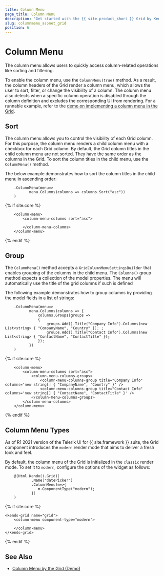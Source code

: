 ```yaml
---
title: Column Menu
page_title: Column Menu
description: "Get started with the {{ site.product_short }} Grid by Kendo UI and learn how to enable its column menu."
slug: columnmenu_aspnet_grid
position: 6
---
```


# Column Menu

The column menu allows users to quickly access column-related operations like sorting and filtering.

To enable the column menu, use the `ColumnMenu(true)` method. As a result, the column headers of the Grid render a column menu, which allows the user to sort, filter, or change the visibility of a column. The column menu also detects when a specific column operation is disabled through the column definition and excludes the corresponding UI from rendering. For a runnable example, refer to the [demo on implementing a column menu in the Grid](https://demos.telerik.com/{{site.platform}}/grid/column-menu).

## Sort

The column menu allows you to control the visibility of each Grid column. For this purpose, the column menu renders a child column menu with a checkbox for each Grid column.
By default, the Grid column titles in the child column menu are not sorted. They have the same order as the columns in the Grid. To sort the column titles in the child menu, use the `ColumnMenu()` method.

The below example demonstrates how to sort the column titles in the child menu in ascending order:

```HtmlHelper
    .ColumnMenu(menu=>
           menu.Columns(columns => columns.Sort("asc"))
    )
```
{% if site.core %}
```TagHelper
    <column-menu>
        <column-menu-columns sort="asc">
            
        </column-menu-columns>
    </column-menu>
```
{% endif %}


## Group

The `ColumnMenu()` method accepts a `GridColumnMenuSettingsBuilder` that enables grouping of the columns in the child menu. The `Columns()` group method expects a collection of the model properties. The menu will automatically use the title of the grid columns if such is defined

The following example demonstrates how to group columns by providing the model fields in a list of strings:

```HtmlHelper
    .ColumnMenu(menu=>
           menu.Columns(columns => {
               columns.Groups(groups =>
               {
                   groups.Add().Title("Company Info").Columns(new List<string> { "CompanyName", "Country" }); ;
                   groups.Add().Title("Contact Info").Columns(new List<string> { "ContactName", "ContactTitle" });
               });
           })
    )
```
{% if site.core %}
```TagHelper
    <column-menu>
        <column-menu-columns sort="asc">
            <column-menu-columns-groups>
                <column-menu-columns-group title="Company Info" columns='new string[] { "CompanyName", "Country" }' />
                <column-menu-columns-group title="Contact Info" columns='new string[] { "ContactName", "ContactTitle" }' />
            </column-menu-columns-groups>
        </column-menu-columns>
    </column-menu>
````
{% endif %}

## Column Menu Types

As of R1 2021 version of the Telerik UI for {{ site.framework }} suite, the Grid component introduces the `modern` render mode that aims to deliver a fresh look and feel.

By default, the column menu of the Grid is initialized in the `classic` render mode. To set it to `modern`, configure the options of the widget as follows:

```HtmlHelper
    @(Html.Kendo().Grid()
            .Name("datePicker")
            .ColumnMenu(m=>{
               m.ComponentType("modern"); 
            })
    )
```
{% if site.core %}
```TagHelper
<kendo-grid name="grid">
    <column-menu component-type="modern">
        
    </column-menu>
</kendo-grid>
```
{% endif %}

## See Also

* [Column Menu by the Grid (Demo)](https://demos.telerik.com/{{site.platform}}/grid/column-menu)
